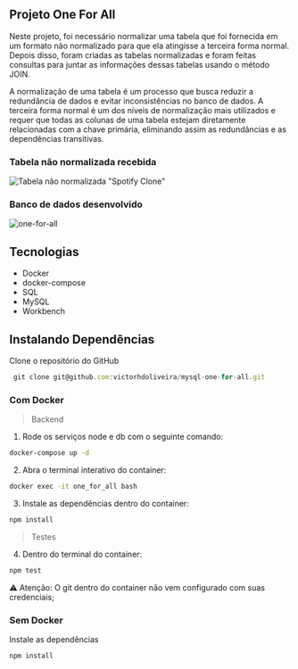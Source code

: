 ## Projeto One For All

Neste projeto, foi necessário normalizar uma tabela que foi fornecida em um formato não normalizado para que ela atingisse a terceira forma normal. Depois disso, foram criadas as tabelas normalizadas e foram feitas consultas para juntar as informações dessas tabelas usando o método JOIN.

A normalização de uma tabela é um processo que busca reduzir a redundância de dados e evitar inconsistências no banco de dados. A terceira forma normal é um dos níveis de normalização mais utilizados e requer que todas as colunas de uma tabela estejam diretamente relacionadas com a chave primária, eliminando assim as redundâncias e as dependências transitivas.

<h3>Tabela não normalizada recebida</h3>

![Tabela não normalizada "Spotify Clone"](https://github.com/tryber/sd-025-b-mysql-one-for-all/blob/master/images/non-normalized-tables.png)

<h3>Banco de dados desenvolvido</h3>

![one-for-all](https://user-images.githubusercontent.com/106452876/218260257-b96b5af2-c8a4-4423-b552-575c897a0650.png)

## Tecnologias
* Docker
* docker-compose
* SQL
* MySQL
* Workbench

## Instalando Dependências
Clone o repositório do GitHub

```javascript
 git clone git@github.com:victorhdoliveira/mysql-one-for-all.git
```

### Com Docker
> Backend

1. Rode os serviços node e db com o seguinte comando: 
```bash
docker-compose up -d
``` 

2. Abra o terminal interativo do container: 
```bash
docker exec -it one_for_all bash
``` 

3. Instale as dependências dentro do container: 
```bash
npm install
``` 
> Testes

4. Dentro do terminal do container:
```bash
npm test
``` 

:warning: Atenção: O git dentro do container não vem configurado com suas credenciais;

### Sem Docker

Instale as dependências
```bash
npm install
``` 
